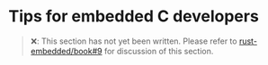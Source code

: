 # Tips for embedded C developers

> ❌: This section has not yet been written. Please refer to [rust-embedded/book#9](https://github.com/rust-embedded/book/issues/9) for discussion of this section.
